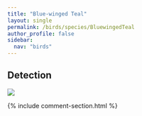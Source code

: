 ```yaml
---
title: "Blue-winged Teal"
layout: single
permalink: /birds/species/BluewingedTeal
author_profile: false
sidebar:
  nav: "birds"
---
```


<h2>Detection</h2>

<img src="https://beallen.github.io/DevelopmentWebsite/assets/images/birds/BluewingedTeal/det.jpg">

{% include comment-section.html %}
